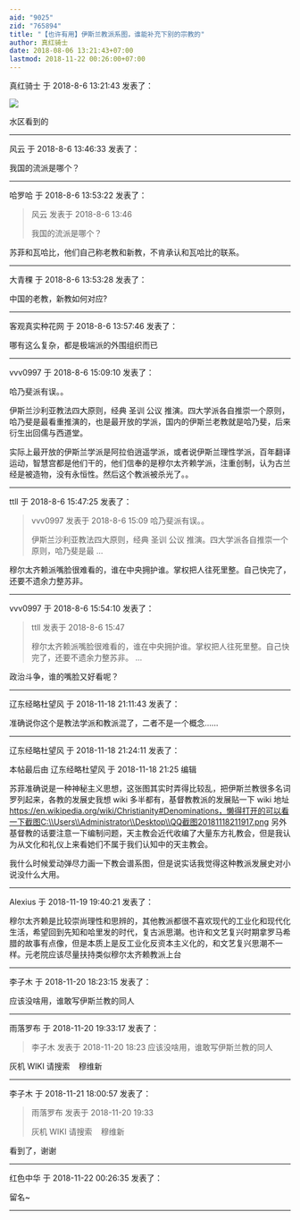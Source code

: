```yaml
---
aid: "9025"
zid: "765894"
title: "【也许有用】伊斯兰教派系图，谁能补充下别的宗教的"
author: 真红骑士
date: 2018-08-06 13:21:43+07:00
lastmod: 2018-11-22 00:26:00+07:00
---
```


真红骑士 于 2018-8-6 13:21:43 发表了：

![](/9025/105103ucanzyx0h0rkjbc9.jpg)

水区看到的

---

风云 于 2018-8-6 13:46:33 发表了：

我国的流派是哪个？

---

哈罗哈 于 2018-8-6 13:53:22 发表了：

> 风云 发表于 2018-8-6 13:46
>
> 我国的流派是哪个？

苏菲和瓦哈比，他们自己称老教和新教，不肯承认和瓦哈比的联系。

---

大青稞 于 2018-8-6 13:53:28 发表了：

中国的老教，新教如何对应?

---

客观真实种花网 于 2018-8-6 13:57:46 发表了：

哪有这么复杂，都是极端派的外围组织而已

---

vvv0997 于 2018-8-6 15:09:10 发表了：

哈乃斐派有误。。

伊斯兰沙利亚教法四大原则，经典 圣训 公议 推演。四大学派各自推崇一个原则，哈乃斐是最看重推演的，也是最开放的学派，国内的伊斯兰老教就是哈乃斐，后来衍生出回儒与西道堂。

实际上最开放的伊斯兰学派是阿拉伯逍遥学派，或者说伊斯兰理性学派，百年翻译运动，智慧宫都是他们干的，他们信奉的是穆尔太齐赖学派，注重创制，认为古兰经是被造物，没有永恒性。然后这个教派被杀光了。。

---

ttll 于 2018-8-6 15:47:25 发表了：

> vvv0997 发表于 2018-8-6 15:09 哈乃斐派有误。。
>
> 伊斯兰沙利亚教法四大原则，经典 圣训 公议 推演。四大学派各自推崇一个原则，哈乃斐是最 ...

穆尔太齐赖派嘴脸很难看的，谁在中央拥护谁。掌权把人往死里整。自己快完了，还要不遗余力整苏非。

---

vvv0997 于 2018-8-6 15:54:10 发表了：

> ttll 发表于 2018-8-6 15:47
>
> 穆尔太齐赖派嘴脸很难看的，谁在中央拥护谁。掌权把人往死里整。自己快完了，还要不遗余力整苏非。 ...

政治斗争，谁的嘴脸又好看呢？

---

辽东经略杜望风 于 2018-11-18 21:11:43 发表了：

准确说你这个是教法学派和教派混了，二者不是一个概念......

---

辽东经略杜望风 于 2018-11-18 21:24:11 发表了：

本帖最后由 辽东经略杜望风 于 2018-11-18 21:25 编辑

苏菲准确说是一种神秘主义思想，这张图其实时弄得比较乱，把伊斯兰教很多名词罗列起来，各教的发展史我想 wiki 多半都有，基督教教派的发展贴一下 wiki 地址 https://en.wikipedia.org/wiki/Christianity#Denominations，懒得打开的可以看一下截图C:\\Users\\Administrator\\Desktop\\QQ截图20181118211917.png 另外基督教的话要注意一下编制问题，天主教会近代收编了大量东方礼教会，但是我认为从文化和礼仪上来看她们不属于我们认知中的天主教会。

我什么时候爱动弹尽力画一下教会谱系图，但是说实话我觉得这种教派发展史对小说没什么大用。

---

Alexius 于 2018-11-19 19:40:21 发表了：

穆尔太齐赖是比较崇尚理性和思辨的，其他教派都很不喜欢现代的工业化和现代化生活，希望回到先知和哈里发的时代，复古派思潮。也许和文艺复兴时期拿罗马希腊的故事有点像，但是本质上是反工业化反资本主义化的，和文艺复兴思潮不一样。元老院应该尽量扶持类似穆尔太齐赖教派上台

---

李子木 于 2018-11-20 18:23:15 发表了：

应该没啥用，谁敢写伊斯兰教的同人

---

雨落罗布 于 2018-11-20 19:33:17 发表了：

> 李子木 发表于 2018-11-20 18:23 应该没啥用，谁敢写伊斯兰教的同人

灰机 WIKI 请搜索    穆维新

---

李子木 于 2018-11-21 18:00:57 发表了：

> 雨落罗布 发表于 2018-11-20 19:33
>
> 灰机 WIKI 请搜索    穆维新

看到了，谢谢

---

红色中华 于 2018-11-22 00:26:35 发表了：

留名~

---
